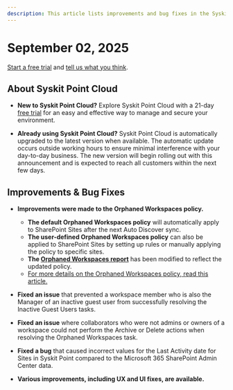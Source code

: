 ```yaml
---
description: This article lists improvements and bug fixes in the Syskit Point Cloud version 2025.4.107.1
---
```


# September 02, 2025

[Start a free trial](https://www.syskit.com/products/point/free-trial/) and [tell us what you think](https://www.syskit.com/company/contact-us/).

## About Syskit Point Cloud

* **New to Syskit Point Cloud?** Explore Syskit Point Cloud with a 21-day [free trial](https://www.syskit.com/products/point/free-trial/) for an easy and effective way to manage and secure your environment.

* **Already using Syskit Point Cloud?** Syskit Point Cloud is automatically upgraded to the latest version when available. The automatic update occurs outside working hours to ensure minimal interference with your day-to-day business. The new version will begin rolling out with this announcement and is expected to reach all customers within the next few days.

## Improvements & Bug Fixes 


* **Improvements were made to the Orphaned Workspaces policy.**
  * **The default Orphaned Workspaces policy** will automatically apply to SharePoint Sites after the next Auto Discover sync.
  * **The user-defined Orphaned Workspaces policy** can also be applied to SharePoint Sites by setting up rules or manually applying the policy to specific sites. 
  * **The [Orphaned Workspaces report](../../reporting/cleanup-and-health-reports.md#orphaned-workspaces)** has been modified to reflect the updated policy.
  * [For more details on the Orphaned Workspaces policy, read this article.](../../governance-and-automation/automated-workflows/maximum-number-of-owners-admin.md)

* **Fixed an issue** that prevented a workspace member who is also the Manager of an inactive guest user from successfully resolving the Inactive Guest Users tasks.

* **Fixed an issue** where collaborators who were not admins or owners of a workspace could not perform the Archive or Delete actions when resolving the Orphaned Workspaces task. 

* **Fixed a bug** that caused incorrect values for the Last Activity date for Sites in Syskit Point compared to the Microsoft 365 SharePoint Admin Center data. 

* **Various improvements, including UX and UI fixes, are available.**

